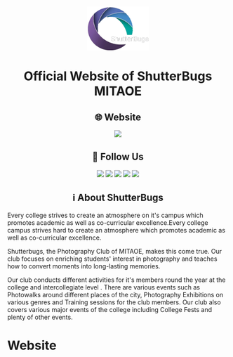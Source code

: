 

<p align="center">
<img src="assets/img/logos/LOGO-SVGwhite.png" height="100" />
</p>

<h1 align="center">Official Website of ShutterBugs MITAOE</h1>

<h2 align="center">🌐 Website</h2>
<p align="center">
<a href="https://shutterbugs.mitaoe.ac.in" target="_blank"><img height="28" src = "https://img.shields.io/badge/-https://shutterbugs.mitaoe.ac.in-fed136?style=for-the-badge"></a>
</p>
<h2 align="center">👥 Follow Us</h2>
<p align="center">
<a href="https://instagram.com/shutterbugs.mitaoe" target="_blank"><img height="28" src = "https://img.shields.io/badge/-Instagram-e95950?style=for-the-badge&logo=Instagram&logoColor=white"></a>
<a href="https://shutterbugs-links.web.app" target="_blank"><img height="28" src = "https://img.shields.io/badge/-Social Links-fed136?style=for-the-badge"></a>
  <a href="mailto:shutterbugspc@mitaoe.ac.in" target="_blank"><img height="28" src = "https://img.shields.io/badge/gmail-EA4335?&style=for-the-badge&logo=gmail&logoColor=white"></a>
  <a href="https://www.linkedin.com/company/shutterbugspc" target="_blank"> <img height="28" src = "https://img.shields.io/badge/-LinkedIn-0e76a8?style=for-the-badge&logo=Linkedin&logoColor=white"></a>
  <a href="https://twitter.com/shutterbugsclub" target="_blank"><img height="28" src = "https://img.shields.io/badge/-Twitter-00acee?style=for-the-badge&logo=Twitter&logoColor=white"></a>
</p>

<h2 align="center">ℹ️ About ShutterBugs</h2>
Every college strives to create an atmosphere on it's campus which promotes academic as well as co-curricular excellence.Every college campus strives hard to create an atmosphere which promotes academic as well as co-curricular excellence.

Shutterbugs, the Photography Club of MITAOE, makes this come true. Our club focuses on enriching students' interest in photography and teaches how to convert moments into long-lasting memories.

Our club conducts different activities for it's members round the year at the college and intercollegiate level . There are various events such as Photowalks around different places of the city, Photography Exhibitions on various genres and Training sessions for the club members. Our club also covers various major events of the college including College Fests and plenty of other events.
# Website
